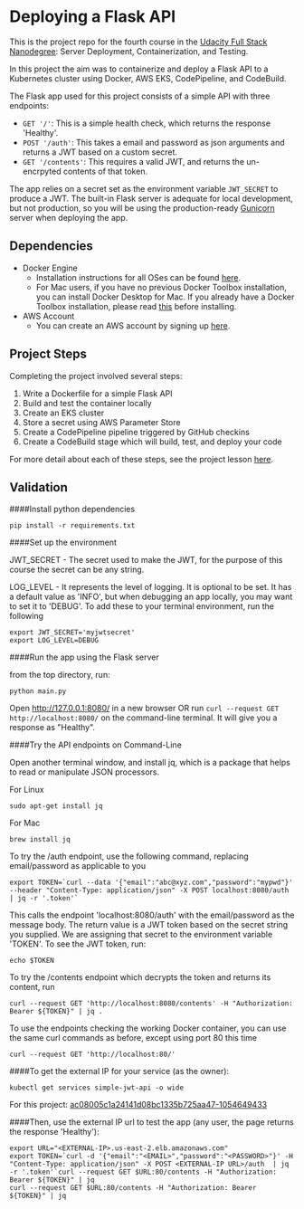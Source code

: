 # Deploying a Flask API

This is the project repo for the fourth course in the [Udacity Full Stack Nanodegree](https://www.udacity.com/course/full-stack-web-developer-nanodegree--nd004): Server Deployment, Containerization, and Testing.

In this project the aim was to containerize and deploy a Flask API to a Kubernetes cluster using Docker, AWS EKS, CodePipeline, and CodeBuild.

The Flask app used for this project consists of a simple API with three endpoints:

- `GET '/'`: This is a simple health check, which returns the response 'Healthy'. 
- `POST '/auth'`: This takes a email and password as json arguments and returns a JWT based on a custom secret.
- `GET '/contents'`: This requires a valid JWT, and returns the un-encrpyted contents of that token. 

The app relies on a secret set as the environment variable `JWT_SECRET` to produce a JWT. The built-in Flask server is adequate for local development, but not production, so you will be using the production-ready [Gunicorn](https://gunicorn.org/) server when deploying the app.

## Dependencies

- Docker Engine
    - Installation instructions for all OSes can be found [here](https://docs.docker.com/install/).
    - For Mac users, if you have no previous Docker Toolbox installation, you can install Docker Desktop for Mac. If you already have a Docker Toolbox installation, please read [this](https://docs.docker.com/docker-for-mac/docker-toolbox/) before installing.
 - AWS Account
     - You can create an AWS account by signing up [here](https://aws.amazon.com/#).
     
## Project Steps

Completing the project involved several steps:

1. Write a Dockerfile for a simple Flask API
2. Build and test the container locally
3. Create an EKS cluster
4. Store a secret using AWS Parameter Store
5. Create a CodePipeline pipeline triggered by GitHub checkins
6. Create a CodeBuild stage which will build, test, and deploy your code

For more detail about each of these steps, see the project lesson [here](https://classroom.udacity.com/nanodegrees/nd004/parts/1d842ebf-5b10-4749-9e5e-ef28fe98f173/modules/ac13842f-c841-4c1a-b284-b47899f4613d/lessons/becb2dac-c108-4143-8f6c-11b30413e28d/concepts/092cdb35-28f7-4145-b6e6-6278b8dd7527).

## Validation

####Install python dependencies

```pip install -r requirements.txt```

####Set up the environment

JWT_SECRET - The secret used to make the JWT, for the purpose of this course the secret can be any string.

LOG_LEVEL - It represents the level of logging. It is optional to be set. It has a default value as 'INFO', but when debugging an app locally, you may want to set it to 'DEBUG'. To add these to your terminal environment, run the following

```
export JWT_SECRET='myjwtsecret'
export LOG_LEVEL=DEBUG
```

####Run the app using the Flask server

from the top directory, run:

```python main.py```

Open http://127.0.0.1:8080/ in a new browser OR run ```curl --request GET http://localhost:8080/``` on the command-line terminal. It will give you a response as "Healthy".

####Try the API endpoints on Command-Line

Open another terminal window, and install jq, which is a package that helps to read or manipulate JSON processors. 

For Linux

```sudo apt-get install jq```

For Mac

```brew install jq```

To try the /auth endpoint, use the following command, replacing email/password as applicable to you

```
export TOKEN=`curl --data '{"email":"abc@xyz.com","password":"mypwd"}' --header "Content-Type: application/json" -X POST localhost:8080/auth  | jq -r '.token'` 
```

This calls the endpoint 'localhost:8080/auth' with the email/password as the message body. The return value is a JWT token based on the secret string you supplied. We are assigning that secret to the environment variable 'TOKEN'. To see the JWT token, run:

```echo $TOKEN```

To try the /contents endpoint which decrypts the token and returns its content, run

```curl --request GET 'http://localhost:8080/contents' -H "Authorization: Bearer ${TOKEN}" | jq .```

To use the endpoints checking the working Docker container, you can use the same curl commands as before, except using port 80 this time

```curl --request GET 'http://localhost:80/'```

####To get the external IP for your service (as the owner):

```kubectl get services simple-jwt-api -o wide```

For this project: [ac08005c1a24141d08bc1335b725aa47-1054649433](ac08005c1a24141d08bc1335b725aa47-1054649433.us-west-2.elb.amazonaws.com)

####Then, use the external IP url to test the app (any user, the page returns the response 'Healthy'):
```
export URL="<EXTERNAL-IP>.us-east-2.elb.amazonaws.com"
export TOKEN=`curl -d '{"email":"<EMAIL>","password":"<PASSWORD>"}' -H "Content-Type: application/json" -X POST <EXTERNAL-IP URL>/auth  | jq -r '.token'`curl --request GET $URL:80/contents -H "Authorization: Bearer ${TOKEN}" | jq
curl --request GET $URL:80/contents -H "Authorization: Bearer ${TOKEN}" | jq
```
